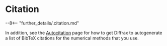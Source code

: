 # Citation

--8<-- "further_details/.citation.md"

In addition, see the [Autocitation](./api/autocitation.md) page for how to get Diffrax to autogenerate a list of BibTeX citations for the numerical methods that you use.
